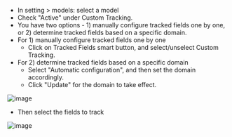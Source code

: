- In setting \> models: select a model
- Check "Active" under Custom Tracking.
- You have two options - 1) manually configure tracked fields one by
  one, or 2) determine tracked fields based on a specific domain.
- For 1) manually configure tracked fields one by one
  - Click on Tracked Fields smart button, and select/unselect Custom
    Tracking.
- For 2) determine tracked fields based on a specific domain
  - Select "Automatic configuration", and then set the domain
    accordingly.
  - Click "Update" for the domain to take effect.

![image](./static/description/model_view.png)

- Then select the fields to track

![image](./static/description/fields.png)

